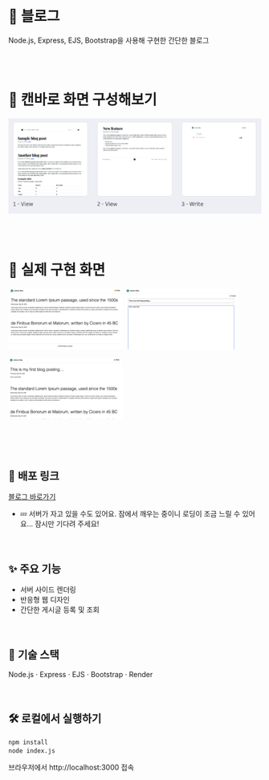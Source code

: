 # 📝 블로그

Node.js, Express, EJS, Bootstrap을 사용해 구현한 간단한 블로그

<br><br>

# 🧠 캔바로 화면 구성해보기

<p>
<img src="design.png"  alt="canva design" />

</p>

<br><br>

# 📸 실제 구현 화면

<p>
<img src="view.png" width="45%" >
<img src="write.png" width="45%">
</p>

<p>
<img src="newPost.png" width="45%">
</p>

<br><br><br>

## 🔗 배포 링크

[블로그 바로가기](https://blog-4c1y.onrender.com)

- 💤 서버가 자고 있을 수도 있어요. 잠에서 깨우는 중이니 로딩이 조금 느릴 수 있어요... 잠시만 기다려 주세요!
  <br><br><br>

## ✨ 주요 기능

- 서버 사이드 렌더링
- 반응형 웹 디자인
- 간단한 게시글 등록 및 조회
  <br><br><br>

## 🚀 기술 스택

Node.js · Express · EJS · Bootstrap · Render
<br><br><br>

## 🛠 로컬에서 실행하기

```bash
npm install
node index.js
```

브라우저에서 http://localhost:3000 접속
